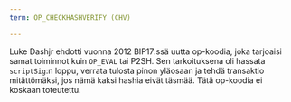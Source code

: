 ```yaml
---
term: OP_CHECKHASHVERIFY (CHV)

---
```

Luke Dashjr ehdotti vuonna 2012 BIP17:ssä uutta op-koodia, joka tarjoaisi samat toiminnot kuin `OP_EVAL` tai P2SH. Sen tarkoituksena oli hassata `scriptSig`:n loppu, verrata tulosta pinon yläosaan ja tehdä transaktio mitättömäksi, jos nämä kaksi hashia eivät täsmää. Tätä op-koodia ei koskaan toteutettu.
